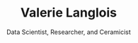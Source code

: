 ---
title: "Valerie Langlois"
subtitle: "Data Scientist, Researcher, and Ceramicist"
description: |
  I am an applied data scientist, interested in topics related to machine learning, statistical modeling, data visualization, and cognition. I really enjoy problem-solving and scripting in **R & Python**.<br><br> I am also a functional ceramicist. You can find an [online gallery](https://vlanglois.com/pottery/) of my current and past work, or head to my [store](https://primspottery.etsy.com) if you want to buy one of my pieces.
images:
  # goes in /static/img
  - img/CirclePicMe.png
image_left: true
text_align_left: true
show_social_links: true # specify social accounts in site config
show_action_link: true
action_link: /about
action_label: "Read more &rarr;"
action_type: text # text, button
type: home
---